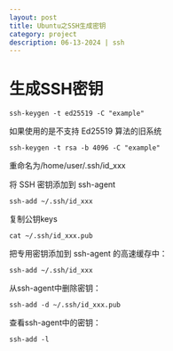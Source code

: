 ```yaml
---
layout: post
title: Ubuntu之SSH生成密钥
category: project
description: 06-13-2024 | ssh
---
```



# 生成SSH密钥

	ssh-keygen -t ed25519 -C "example"

如果使用的是不支持 Ed25519 算法的旧系统

	ssh-keygen -t rsa -b 4096 -C "example"

重命名为/home/user/.ssh/id_xxx

将 SSH 密钥添加到 ssh-agent

	ssh-add ~/.ssh/id_xxx

复制公钥keys

	cat ~/.ssh/id_xxx.pub

把专用密钥添加到 ssh-agent 的高速缓存中：

	ssh-add ~/.ssh/id_xxx

从ssh-agent中删除密钥：

	ssh-add -d ~/.ssh/id_xxx.pub

查看ssh-agent中的密钥：

	ssh-add -l
